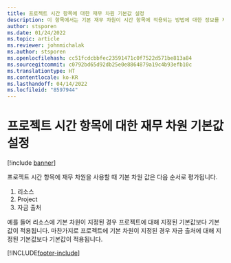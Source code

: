 ```yaml
---
title: 프로젝트 시간 항목에 대한 재무 차원 기본값 설정
description: 이 항목에서는 기본 재무 차원이 시간 항목에 적용되는 방법에 대한 정보를 제공합니다.
author: stsporen
ms.date: 01/24/2022
ms.topic: article
ms.reviewer: johnmichalak
ms.author: stsporen
ms.openlocfilehash: cc51fcdcbbfec23591471c0f7522d571be813a84
ms.sourcegitcommit: c0792bd65d92db25e0e8864879a19c4b93efb10c
ms.translationtype: HT
ms.contentlocale: ko-KR
ms.lasthandoff: 04/14/2022
ms.locfileid: "8597944"
---
```

# <a name="defaulting-financial-dimensions-for-project-time-entries"></a>프로젝트 시간 항목에 대한 재무 차원 기본값 설정

[!include [banner](../includes/banner.md)]

프로젝트 시간 항목에 재무 차원을 사용할 때 기본 차원 값은 다음 순서로 평가됩니다.

1. 리소스
2. Project
3. 자금 출처

예를 들어 리소스에 기본 차원이 지정된 경우 프로젝트에 대해 지정된 기본값보다 기본값이 적용됩니다. 마찬가지로 프로젝트에 기본 차원이 지정된 경우 자금 출처에 대해 지정된 기본값보다 기본값이 적용됩니다.

[!INCLUDE[footer-include](../includes/footer-banner.md)]
